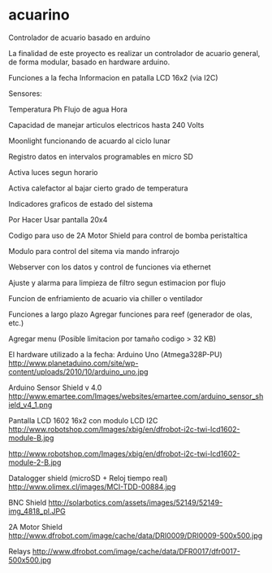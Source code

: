 # acuarino
Controlador de acuario basado en arduino

La finalidad de este proyecto es realizar un controlador de acuario general, de forma modular, basado en hardware arduino.

Funciones a la fecha
Informacion en patalla LCD 16x2 (via I2C)

Sensores:

Temperatura
Ph
Flujo de agua
Hora

Capacidad de manejar articulos electricos hasta 240 Volts

Moonlight funcionando de acuardo al ciclo lunar

Registro datos en intervalos programables en micro SD

Activa luces segun horario

Activa calefactor al bajar cierto grado de temperatura

Indicadores graficos de estado del sistema

Por Hacer
Usar pantalla 20x4

Codigo para uso de 2A Motor Shield para control de bomba peristaltica

Modulo para control del sitema via mando infrarojo

Webserver con los datos y control de funciones via ethernet

Ajuste y alarma para limpieza de filtro segun estimacion por flujo

Funcion de enfriamiento de acuario via chiller o ventilador

Funciones a largo plazo
Agregar funciones para reef (generador de olas, etc.)

Agregar menu (Posible limitacion por tamaño codigo > 32 KB)

El hardware utilizado a la fecha:
Arduino Uno (Atmega328P-PU)
http://www.planetaduino.com/site/wp-content/uploads/2010/10/arduino_uno.jpg

Arduino Sensor Shield v 4.0
http://www.emartee.com/Images/websites/emartee.com/arduino_sensor_shield_v4_1.png

Pantalla LCD 1602 16x2 con modulo LCD I2C
http://www.robotshop.com/Images/xbig/en/dfrobot-i2c-twi-lcd1602-module-B.jpg

http://www.robotshop.com/Images/xbig/en/dfrobot-i2c-twi-lcd1602-module-2-B.jpg

Datalogger shield (microSD + Reloj tiempo real)
http://www.olimex.cl/images/MCI-TDD-00884.jpg

BNC Shield
http://solarbotics.com/assets/images/52149/52149-img_4818_pl.JPG

2A Motor Shield
http://www.dfrobot.com/image/cache/data/DRI0009/DRI0009-500x500.jpg

Relays
http://www.dfrobot.com/image/cache/data/DFR0017/dfr0017-500x500.jpg
